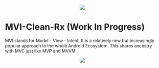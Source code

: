 
<p align="center">
  <img src="https://github.com/iamjosephmj/MVI-Clean-Rx/tree/main/images/mvi-intro.png" />
</p>


# MVI-Clean-Rx (Work In Progress)

MVI stands for Model - View - Intent. It is a relatively new but increasingly popular approach to the whole Android Ecosystem.
This shares ancestry with MVC just like MVP and MVVM


<p align="center">
  <img src="https://github.com/iamjosephmj/MVI-Clean-Rx/tree/main/images/mvi-inh.png" />
</p>